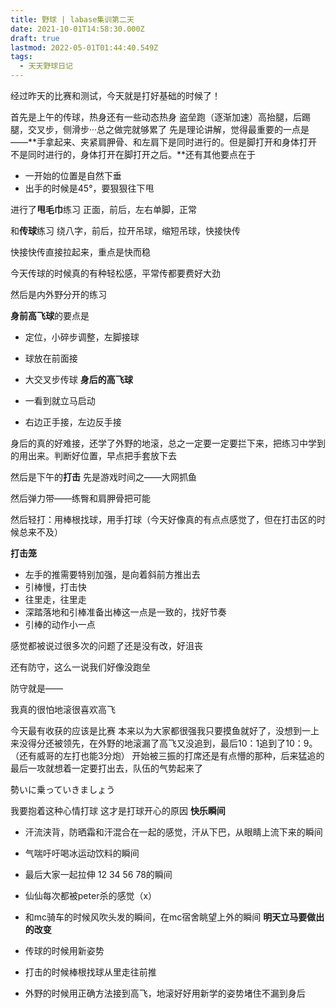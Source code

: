 ```yaml
---
title: 野球 | labase集训第二天
date: 2021-10-01T14:58:30.000Z
draft: true
lastmod: 2022-05-01T01:44:40.549Z
tags:
  - 天天野球日记
---
```

经过昨天的比赛和测试，今天就是打好基础的时候了！

首先是上午的传球，热身还有一些动态热身
盗垒跑（逐渐加速）高抬腿，后踢腿，交叉步，侧滑步···总之做完就够累了
先是理论讲解，觉得最重要的一点是——**手拿起来、夹紧肩胛骨、和左肩下是同时进行的。但是脚打开和身体打开不是同时进行的，身体打开在脚打开之后。**还有其他要点在于

- 一开始的位置是自然下垂
- 出手的时候是45°，要狠狠往下甩

进行了**甩毛巾**练习
正面，前后，左右单脚，正常

和**传球**练习
绕八字，前后，拉开吊球，缩短吊球，快接快传

快接快传直接拉起来，重点是快而稳

今天传球的时候真的有种轻松感，平常传都要费好大劲

然后是内外野分开的练习

**身前高飞球**的要点是

- 定位，小碎步调整，左脚接球
- 球放在前面接
- 大交叉步传球
**身后的高飞球**

- 一看到就立马启动
- 右边正手接，左边反手接

身后的真的好难接，还学了外野的地滚，总之一定要一定要拦下来，把练习中学到的用出来。判断好位置，早点把手套放下去

然后是下午的**打击**
先是游戏时间之——大网抓鱼

然后弹力带——练臀和肩胛骨把可能

然后轻打：用棒根找球，用手打球（今天好像真的有点点感觉了，但在打击区的时候总来不及）

**打击笼**

- 左手的推需要特别加强，是向着斜前方推出去
- 引棒慢，打击快
- 往里走，往里走
- 深踏落地和引棒准备出棒这一点是一致的，找好节奏
- 引棒的动作小一点

感觉都被说过很多次的问题了还是没有改，好沮丧

还有防守，这么一说我们好像没跑垒

防守就是——

我真的很怕地滚很喜欢高飞

今天最有收获的应该是比赛
本来以为大家都很强我只要摸鱼就好了，没想到一上来没得分还被领先，在外野的地滚漏了高飞又没追到，最后10：1追到了10：9。（还有威哥的左打也能3分炮）
开始被三振的打席还是有点懵的那种，后来猛追的最后一攻就想着一定要打出去，队伍的气势起来了

勢いに乗っていきましょう

我要抱着这种心情打球
这才是打球开心的原因
**快乐瞬间**

- 汗流浃背，防晒霜和汗混合在一起的感觉，汗从下巴，从眼睛上流下来的瞬间
- 气喘吁吁喝冰运动饮料的瞬间
- 最后大家一起拉伸 12 34 56 78的瞬间
- 仙仙每次都被peter杀的感觉（x）
- 和mc骑车的时候风吹头发的瞬间，在mc宿舍眺望上外的瞬间
**明天立马要做出的改变**

- 传球的时候用新姿势
- 打击的时候棒根找球从里走往前推
- 外野的时候用正确方法接到高飞，地滚好好用新学的姿势堵住不漏到身后
